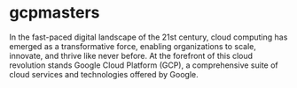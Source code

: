 # gcpmasters
In the fast-paced digital landscape of the 21st century, cloud computing has emerged as a transformative force, enabling organizations to scale, innovate, and thrive like never before. At the forefront of this cloud revolution stands Google Cloud Platform (GCP), a comprehensive suite of cloud services and technologies offered by Google.
